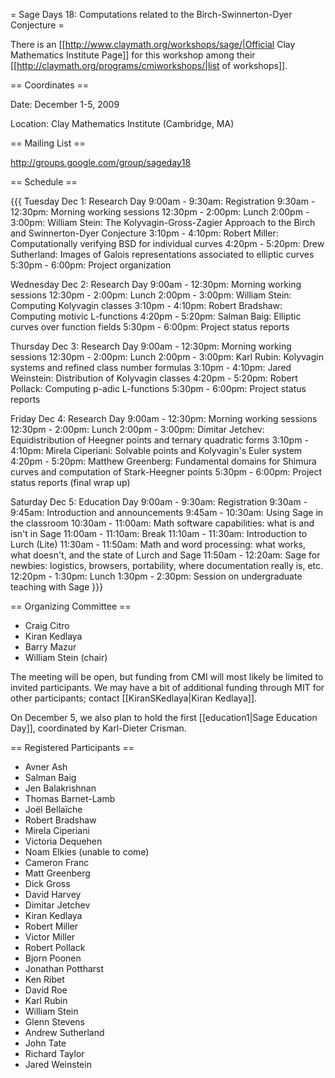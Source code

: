 = Sage Days 18: Computations related to the Birch-Swinnerton-Dyer Conjecture =

There is an [[http://www.claymath.org/workshops/sage/|Official Clay Mathematics Institute Page]] for this workshop among their [[http://claymath.org/programs/cmiworkshops/|list of workshops]].

== Coordinates ==
  
 Date: December 1-5, 2009

 Location: Clay Mathematics Institute (Cambridge, MA)

== Mailing List ==

 http://groups.google.com/group/sageday18

== Schedule ==


{{{
Tuesday Dec 1:   Research Day
 9:00am -  9:30am:  Registration
 9:30am - 12:30pm:  Morning working sessions
12:30pm -  2:00pm:  Lunch
 2:00pm -  3:00pm:  William Stein:  The Kolyvagin-Gross-Zagier Approach to the Birch and Swinnerton-Dyer Conjecture
 3:10pm -  4:10pm:  Robert Miller:  Computationally verifying BSD for individual curves
 4:20pm -  5:20pm:  Drew Sutherland:  Images of Galois representations associated to elliptic curves
 5:30pm -  6:00pm:  Project organization

Wednesday Dec 2: Research Day
 9:00am - 12:30pm:  Morning working sessions
12:30pm -  2:00pm:  Lunch
 2:00pm -  3:00pm:  William Stein:  Computing Kolyvagin classes
 3:10pm -  4:10pm:  Robert Bradshaw:  Computing motivic L-functions
 4:20pm -  5:20pm:  Salman Baig:  Elliptic curves over function fields
 5:30pm -  6:00pm:  Project status reports

Thursday Dec 3:  Research Day
 9:00am - 12:30pm:  Morning working sessions
12:30pm -  2:00pm:  Lunch
 2:00pm -  3:00pm:  Karl Rubin:  Kolyvagin systems and refined class number formulas
 3:10pm -  4:10pm:  Jared Weinstein:  Distribution of Kolyvagin classes
 4:20pm -  5:20pm:  Robert Pollack:  Computing p-adic L-functions
 5:30pm -  6:00pm:  Project status reports

Friday Dec 4:    Research Day
 9:00am - 12:30pm:  Morning working sessions
12:30pm -  2:00pm:  Lunch
 2:00pm -  3:00pm:  Dimitar Jetchev:  Equidistribution of Heegner points and ternary quadratic forms
 3:10pm -  4:10pm:  Mirela Ciperiani:  Solvable points and Kolyvagin's Euler system
 4:20pm -  5:20pm:  Matthew Greenberg:  Fundamental domains for Shimura curves and computation of Stark-Heegner points
 5:30pm -  6:00pm:  Project status reports (final wrap up)

Saturday Dec 5:  Education Day
 9:00am -  9:30am:  Registration
 9:30am -  9:45am:  Introduction and announcements
 9:45am - 10:30am:  Using Sage in the classroom
10:30am - 11:00am:  Math software capabilities: what is and isn't in Sage
11:00am - 11:10am:  Break
11:10am - 11:30am:  Introduction to Lurch (Lite)
11:30am - 11:50am:  Math and word processing: what works, what doesn't, and the state of Lurch and Sage
11:50am - 12:20am:  Sage for newbies: logistics, browsers, portability, where documentation really is, etc.
12:20pm -  1:30pm:  Lunch
 1:30pm -  2:30pm:  Session on undergraduate teaching with Sage
}}}


== Organizing Committee ==
 * Craig Citro
 * Kiran Kedlaya
 * Barry Mazur
 * William Stein (chair)

The meeting will be open, but funding from CMI will most likely be limited to invited participants. We may have a bit of additional funding through MIT for other participants; contact [[KiranSKedlaya|Kiran Kedlaya]].

On December 5, we also plan to hold the first [[education1|Sage Education Day]], coordinated by Karl-Dieter Crisman.
 
== Registered Participants ==

 * Avner Ash 
 * Salman Baig 
 * Jen Balakrishnan 
 * Thomas Barnet-Lamb 
 * Joël Bellaïche 
 * Robert Bradshaw 
 * Mirela Ciperiani 
 * Victoria Dequehen 
 * Noam Elkies (unable to come)
 * Cameron Franc 
 * Matt Greenberg 
 * Dick Gross 
 * David Harvey 
 * Dimitar Jetchev 
 * Kiran Kedlaya 
 * Robert Miller 
 * Victor Miller 
 * Robert Pollack 
 * Bjorn Poonen 
 * Jonathan Pottharst 
 * Ken Ribet 
 * David Roe 
 * Karl Rubin 
 * William Stein 
 * Glenn Stevens 
 * Andrew Sutherland 
 * John Tate 
 * Richard Taylor 
 * Jared Weinstein 
